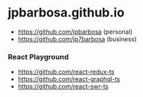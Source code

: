 # jpbarbosa.github.io

* https://github.com/jpbarbosa (personal)
* https://github.com/jp7barbosa (business)

### React Playground

* https://github.com/react-redux-ts
* https://github.com/react-graphql-ts
* https://github.com/react-swr-ts
